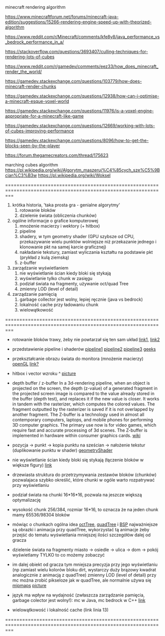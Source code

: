 minecraft rendering algorithm

https://www.minecraftforum.net/forums/minecraft-java-edition/suggestions/15266-rendering-engine-speed-up-with-theorized-algorithm

https://www.reddit.com/r/Minecraft/comments/kfe8y8/java_performance_vs_bedrock_performance_in_a/

https://stackoverflow.com/questions/3693407/culling-techniques-for-rendering-lots-of-cubes

https://www.reddit.com/r/gamedev/comments/eez33/how_does_minecraft_render_the_world/

https://gamedev.stackexchange.com/questions/103779/how-does-minecraft-render-chunks

https://gamedev.stackexchange.com/questions/12938/how-can-i-optimise-a-minecraft-esque-voxel-world

https://gamedev.stackexchange.com/questions/11976/is-a-voxel-engine-appropriate-for-a-minecraft-like-game

https://gamedev.stackexchange.com/questions/12669/working-with-lots-of-cubes-improving-performance

https://gamedev.stackexchange.com/questions/8096/how-to-get-the-blocks-seen-by-the-player

https://forum.thegamecreators.com/thread/175623

marching cubes algorithm
https://pl.wikipedia.org/wiki/Algorytm_maszeruj%C4%85cych_sze%C5%9Bcian%C3%B3w
https://pl.wikipedia.org/wiki/Woksel

===============================================================================================================

1. krótka historia, 'taka prosta gra - genialne algorytmy'
    1. rotowanie bloków
    2. dzielenie świata (obliczenia chunków)
2. ogólne informacje o grafice komputerowej
    1. mnożenie macierzy i wektory (+ hitbox)
    2. pipeline
    3. shadery, w tym geometry shader (GPU szybsze od CPU, przekazywanie wielu punktów wolniejsze niż przekazanie jednego i klonowanie pkt na samej karcie graficznej)
    4. nakładanie tekstury, zamiast wyliczania kształtu na podstawie pkt (prykład z kulą ziemską)
    5. z-buffer
3. zarządzanie wyświetlaniem
    1. nie wyświetlanie ścian kiedy bloki się stykają
    2. wyświetlanie tylko chunk w zasięgu
    3. podział świata na fragmenty, używanie oct/quad Tree
    4. zmienny LOD (level of detail)
4. zarządzanie pamięcią
    1. garbage collector jest wolny, lepiej ręcznie (java vs bedrock)
    2. lokalność cache przy ładowaniu chunk
    3. wielowątkowość

===============================================================================================================


* rotowanie bloków trawy, żeby nie powtarzał się ten sam układ [link1](https://user-images.githubusercontent.com/61069740/88026810-af6c3c00-cb36-11ea-8da0-d6e929318aa2.jpg), [link2](https://user-images.githubusercontent.com/61069740/87943012-ba26c280-ca9d-11ea-8f52-055c76372ad8.jpg)

* przedstawienie pipeline i shaderów
[pipeline1](https://www.researchgate.net/profile/Christoph-Guetter/publication/235696712/figure/fig1/AS:299742132228097@1448475501091/The-graphics-pipeline-in-OpenGL-consists-of-these-5-steps-in-the-new-generation-of-cards.png)
[pipeline2](https://vulkan-tutorial.com/images/vulkan_simplified_pipeline.svg)
[pipeline3](https://media.geeksforgeeks.org/wp-content/uploads/openGL_pipeline.png)
[geeks](https://www.geeksforgeeks.org/opengl-rendering-pipeline-overview/)

* przekształcanie obrazu świata do monitora (mnożenie macierzy)
[openGL](http://www.opengl-tutorial.org/beginners-tutorials/tutorial-3-matrices/)
[link?](https://learnopengl.com/Getting-started/Coordinate-Systems)

* hitbox i vector wzroku ^
[picture](https://planetsmarts.com/wp-content/uploads/2021/05/Minecraft-How-to-show-hitboxes-or-collision-zones-and-what.jpg)

* depth buffer / z-buffer
In a 3d-rendering pipeline, when an object is projected on the screen, the depth (z-value) of a generated fragment in the projected screen image is compared to the value already stored in the buffer (depth test), and replaces it if the new value is closer. It works in tandem with the rasterizer, which computes the colored values. The fragment outputted by the rasterizer is saved if it is not overlapped by another fragment. 
The Z-buffer is a technology used in almost all contemporary computers, laptops, and mobile phones for performing 3D computer graphics. The primary use now is for video games, which require fast and accurate processing of 3d scenes. The Z-buffer is implemented in hardware within consumer graphics cards.
[wiki](https://en.wikipedia.org/wiki/Z-buffering)

* pozycja -> punkt -> kopia punktu na sześcian -> nałożenie tekstur (duplikowanie punktu w shader)
[geometryShader](https://github.com/keijiro/StandardGeometryShader)

* nie wyświetlanie ścian kiedy bloki się stykają (łączenie bloków w większe figury)
[link](https://www.minecraftforum.net/forums/minecraft-java-edition/suggestions/15266-rendering-engine-speed-up-with-theorized-algorithm)

* drzewiasta struktura do przetrzymywania zestawów bloków (chunków) pozwalajaca szybko określić, które chunki w ogóle warto rozpatrywać przy wyświetlaniu

* podział świata na chunki 16\*16\*16, pozwala na jeszcze większą optymalizację 

* wysokość chunk 256/384, rozmiar 16*16, to oznacza że na jeden chunk mamy 65536/98304 bloków 

* mówiąc o chunkach ogólna idea [octTree](https://en.wikipedia.org/wiki/Octree), [quadTree](https://en.wikipedia.org/wiki/Quadtree) i [BSP](https://en.wikipedia.org/wiki/Binary_space_partitioning)
najważniejsze są obrazki i animacja przy quadTree, wykorzystać tą animacje żeby przejść do tematu wyświetlania mniejszej ilości szczegółów dalej od gracza

* dzielenie świata na fragmenty
miasto -> osiedle -> ulica -> dom -> pokój
wyświetlamy TYLKO to co możemy zobaczyć

* im dalej obiekt od gracza tym mniejsza precyzja przy jego wyświetlaniu (np zamiast wielu kolorów bloku dirt, wystarczy duży brązowy kwadrat analogicznie z animacją z quadTree)
zmienny LOD (level of detail)
przy mc można zrobić pikseloze jak w quadTree, ale normalnie używa się [mipmaps](https://en.wikipedia.org/wiki/Mipmap)
[picture](https://vulkan-tutorial.com/images/mipmaps_example.jpg)

* język ma wpływ na wydajność (zwłaszcza zarządzanie pamięcia, garbage colector jest wolny!): mc w Java, mc bedrock w C++ [link](https://www.reddit.com/r/Minecraft/comments/kfe8y8/java_performance_vs_bedrock_performance_in_a/)


* wielowątkowość i lokalność cache (link linia 13)

===============================================================================================================



